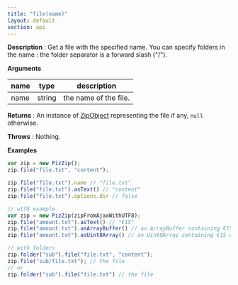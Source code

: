 ```yaml
---
title: "file(name)"
layout: default
section: api
---
```


__Description__ : Get a file with the specified name. You can specify folders
in the name : the folder separator is a forward slash ("/").

__Arguments__

name | type   | description
-----|--------|-------------
name | string | the name of the file.

__Returns__ : An instance of [ZipObject]({{site.baseurl}}/documentation/api_zipobject.html) representing
the file if any, `null` otherwise.

__Throws__ : Nothing.

<!-- __Complexity__ : This is a simple lookup in **O(1)**. -->

__Examples__

```js
var zip = new PizZip();
zip.file("file.txt", "content");

zip.file("file.txt").name // "file.txt"
zip.file("file.txt").asText() // "content"
zip.file("file.txt").options.dir // false

// utf8 example
var zip = new PizZip(zipFromAjaxWithUTF8);
zip.file("amount.txt").asText() // "€15"
zip.file("amount.txt").asArrayBuffer() // an ArrayBuffer containing €15 encoded as utf8
zip.file("amount.txt").asUint8Array() // an Uint8Array containing €15 encoded as utf8

// with folders
zip.folder("sub").file("file.txt", "content");
zip.file("sub/file.txt"); // the file
// or
zip.folder("sub").file("file.txt") // the file
```


